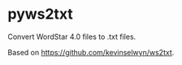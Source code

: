 # pyws2txt

Convert WordStar 4.0 files to .txt files.

Based on https://github.com/kevinselwyn/ws2txt.
